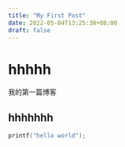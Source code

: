 ```yaml
---
title: "My First Post"
date: 2022-05-04T13:25:38+08:00
draft: false
---
```

# hhhhh
我的第一篇博客
## hhhhhhh





```c
printf("hello world");
```
